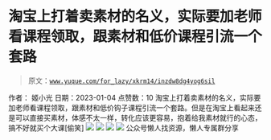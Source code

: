 # 淘宝上打着卖素材的名义，实际要加老师看课程领取，跟素材和低价课程引流一个套路

> 原文：[`www.yuque.com/for_lazy/xkrm14/inzdw8dg4yog6sil`](https://www.yuque.com/for_lazy/xkrm14/inzdw8dg4yog6sil)

<ne-p id="u5aa6bd45" data-lake-id="u5aa6bd45"><ne-text id="u7d997ce3">作者： 姬小光</ne-text></ne-p> <ne-p id="u47fa6583" data-lake-id="u47fa6583"><ne-text id="ucf61cf34">日期：2023-01-04</ne-text></ne-p> <ne-p id="u398a8097" data-lake-id="u398a8097"><ne-text id="u5c23d78d">点赞数：</ne-text><ne-text id="u2a66802c" ne-bold="true">10</ne-text></ne-p> <ne-hole id="uda7d1838" data-lake-id="uda7d1838"><ne-card data-card-name="hr" data-card-type="block" id="Bqvk2" data-event-boundary="card"><ne-p id="ub9bc0799" data-lake-id="ub9bc0799"><ne-text id="u838dc520">淘宝上打着卖素材的名义，实际要加老师看课程领取，跟素材和低价钩子课程引流一个套路。但是在淘宝上看起来还是可以直接买素材，体感不太一样，转化应该更容易，抱着给我素材就行的心态，搞不好就买个大课[偷笑]</ne-text></ne-p> <ne-p id="uda695830" data-lake-id="uda695830"><ne-card data-card-name="image" data-card-type="inline" id="RZoIp" data-event-boundary="card">![](img/a945f60569617c563ec872aa12e12f7a.png)</ne-card></ne-p> <ne-p id="u2faf8b4a" data-lake-id="u2faf8b4a"><ne-card data-card-name="image" data-card-type="inline" id="OX0Om" data-event-boundary="card">![](img/a3cd64237ad6df28895fbcb420cb2c6d.png)</ne-card></ne-p> <ne-p id="u9eb295ee" data-lake-id="u9eb295ee"><ne-card data-card-name="image" data-card-type="inline" id="Wt2e5" data-event-boundary="card">![](img/8a2256573dcb4213d754818c36026b8e.png)</ne-card></ne-p> <ne-p id="u90fea3ca" data-lake-id="u90fea3ca"><ne-card data-card-name="image" data-card-type="inline" id="Hg2zd" data-event-boundary="card">![](img/04dd7f149f278b88c5e20294bd186162.png)</ne-card></ne-p> <ne-hole id="u7e43b04a" data-lake-id="u7e43b04a"><ne-card data-card-name="hr" data-card-type="block" id="P0h6Q" data-event-boundary="card"><ne-p id="u6b1085c7" data-lake-id="u6b1085c7"><ne-text id="ubf75b968">公众号懒人找资源，懒人专属群分享</ne-text></ne-p></ne-card></ne-hole></ne-card></ne-hole>